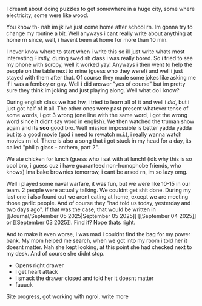 I dreamt about doing puzzles to get somewhere in a huge city, some where electricity, some were like wood.

You know th- nah im jk ive just come home after school rn.
Im gonna try to change my routine a bit. Well anyways i cant really write about anything at home rn since, well, i havent been at home for more than 10 min.

I never know where to start when i write this so ill just write whats most interesting
Firstly, during swedish class i was really bored. So i tried to see my phone with scrcpy, well it worked yay! Anyways i then went to help the people on the table next to mine (guess who they were!) and well i just stayed with them after that. Of course they made some jokes like asking me if i was a femboy or gay. Well i did answer "yes of course" but im pretty sure they think im joking and just playing along. Well what do i know?

During english class we had hw, i tried to learn all of it and well i *did*, but i just got half of it all. The other ones were past present whatever tense of some words, i got 3 wrong (one line with the same word, i got the wrong word since it didnt say word in english). We then watched the truman show again and its **soo** good bro. Well mission impossible is better yadda yadda but its a good movie (god i need to rewatch m.i.), i really wanna watch movies rn lol. There is also a song that i got stuck in my head for a day, its called "philip glass - anthem, part 2".

We ate chicken for lunch (guess who i sat with at lunch! (idk why this is so cool bro, i guess cuz i have guaranteed non-homophobe friends, who knows)
Ima bake brownies tomorrow, i cant be arsed rn, im so lazy omg.

Well i played some naval warfare, it was fun, but we were like 10-15 in our team. 2 people were actually talking. We couldnt get shit done. During my last one i also found out we arent eating at home, except we are meeting those garlic people. And of course they "had told us today, yesterday and two days ago". If that was the case, that would be written in [[Journal/September 05 2025|September 05 2025]] [[September 04 2025]] or [[September 03 2025]]. Find it? Nope thats right.

And to make it even worse, i was mad i couldnt find the bag for my power bank. My mom helped me search, when we got into my room i told her it doesnt matter. Nah she kept looking, at this point she had checked next to my desk. And of course she didnt stop.
- Opens right drawer
- I get heart attack
- I smack the drawer closed and told her it doesnt matter
- fuuuck


Site progress, got working with ngrol, write more 